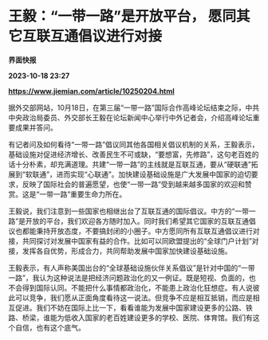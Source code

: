 # 王毅：“一带一路”是开放平台， 愿同其它互联互通倡议进行对接
**界面快报**

**2023-10-18 23:27**

**https://www.jiemian.com/article/10250204.html**

据外交部网站，10月18日，在第三届“一带一路”国际合作高峰论坛结束之际，中共中央政治局委员、外交部长王毅在论坛新闻中心举行中外记者会，介绍高峰论坛重要成果并答问。

有记者问及如何看待“一带一路”倡议同其他各国相关倡议机制的关系，王毅表示，基础设施对促进经济增长、改善民生不可或缺，“要想富，先修路”，这句老百姓的话十分朴素，却充满道理。共建“一带一路”的主线就是互联互通，要从“硬联通”拓展到“软联通”，进而实现“心联通”。加快建设基础设施是广大发展中国家的迫切要求，反映了国际社会的普遍愿望，也使“一带一路”受到越来越多国家的欢迎和赞赏。这是“一带一路”重要生命力所在。

王毅说，我们注意到一些国家也相继出台了互联互通的国际倡议。中方的“一带一路”是开放的平台，我们欢迎各方随时加入。同时我们希望其它国家的互联互通倡议也都能秉持开放态度，不要搞封闭的小圈子。中方愿同所有互联互通倡议进行对接，共同探讨对发展中国家有益的合作。比如可以同欧盟提出的“全球门户计划”对接，发挥各自优势，形成合力，共同帮助发展中国家加快建设基础设施。

王毅表示，有人声称美国出台的“全球基础设施伙伴关系倡议”是针对中国的“一带一路”，我认为这种说法是把经济问题政治化的又一例证。既是短视、负面的，也不会得到国际认同。不能把什么事情都政治化，不能患上政治化狂想症。有人说彼此可以竞争，我们愿从正面角度看待这一说法。但竞争不应是相互抵销，而应是相互促进。我们不妨在国际上比一下，看看谁能为发展中国家建设更多的公路、铁路、桥梁，谁能为低收入国家的老百姓建设更多的学校、医院、体育馆。我们有这个自信，也有这个底气。